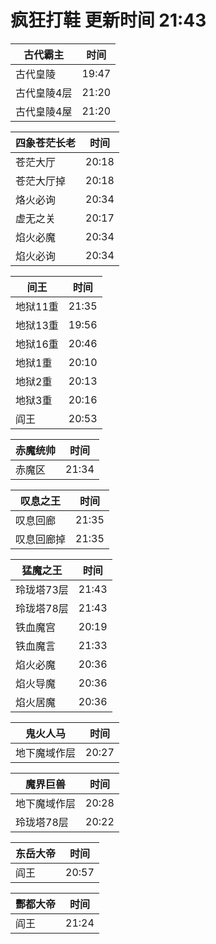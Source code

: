 # 疯狂打鞋 更新时间 21:43

| 古代霸主   | 时间    |
|--------|-------|
| 古代皇陵 | 19:47 |
| 古代皇陵4层 | 21:20 |
| 古代皇陵4屋 | 21:20 |

| 四象苍茫长老   | 时间    |
|--------|-------|
| 苍茫大厅 | 20:18 |
| 苍茫大厅掉 | 20:18 |
| 烙火必询 | 20:34 |
| 虚无之关 | 20:17 |
| 焰火必魔 | 20:34 |
| 焰火必询 | 20:34 |

| 间王   | 时间    |
|--------|-------|
| 地狱11重 | 21:35 |
| 地狱13重 | 19:56 |
| 地狱16重 | 20:46 |
| 地狱1重 | 20:10 |
| 地狱2重 | 20:13 |
| 地狱3重 | 20:16 |
| 阎王 | 20:53 |

| 赤魔统帅   | 时间    |
|--------|-------|
| 赤魔区 | 21:34 |

| 叹息之王   | 时间    |
|--------|-------|
| 叹息回廊 | 21:35 |
| 叹息回廊掉 | 21:35 |

| 猛魔之王   | 时间    |
|--------|-------|
| 玲珑塔73层 | 21:43 |
| 玲珑塔78层 | 21:43 |
| 铁血魔宫 | 20:19 |
| 铁血魔言 | 21:33 |
| 焰火必魔 | 20:36 |
| 焰火导魔 | 20:36 |
| 焰火居魔 | 20:36 |

| 鬼火人马   | 时间    |
|--------|-------|
| 地下魔域作层 | 20:27 |

| 魔界巨兽   | 时间    |
|--------|-------|
| 地下魔域作层 | 20:28 |
| 玲珑塔78层 | 20:22 |

| 东岳大帝   | 时间    |
|--------|-------|
| 阎王 | 20:57 |

| 酆都大帝   | 时间    |
|--------|-------|
| 阎王 | 21:24 |